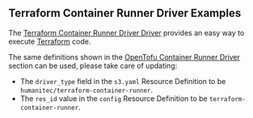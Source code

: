 ## Terraform Container Runner Driver Examples

The [Terraform Container Runner Driver Driver](https://developer.humanitec.com/integration-and-extensions/drivers/generic-drivers/terraform-and-opentofu-container-runner/) provides an easy way to execute [Terraform](https://www.terraform.io/) code.

The same definitions shown in the [OpenTofu Container Runner Driver](https://developer.humanitec.com/examples/resource-definitions/opentofu-container-runner-driver) section can be used, please take care of updating:

* The `driver_type` field in the `s3.yaml` Resource Definition to be `humanitec/terraform-container-runner`.
* The `res_id` value in the `config` Resource Definition to be `terraform-container-runner`.
